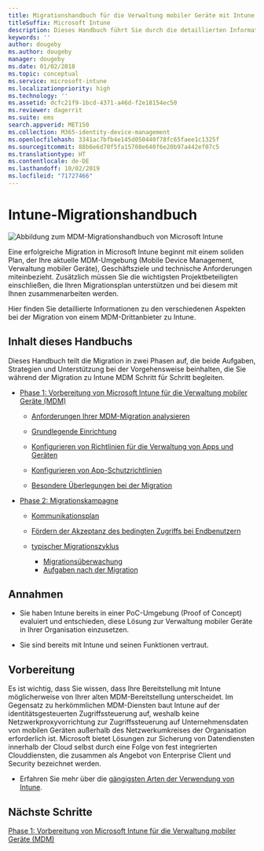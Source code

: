 ```yaml
---
title: Migrationshandbuch für die Verwaltung mobiler Geräte mit Intune
titleSuffix: Microsoft Intune
description: Dieses Handbuch führt Sie durch die detaillierten Informationen zu den verschiedenen Aspekten bei der Migration von einem MDM-Drittanbieter zu Microsoft Intune.
keywords: ''
author: dougeby
ms.author: dougeby
manager: dougeby
ms.date: 01/02/2018
ms.topic: conceptual
ms.service: microsoft-intune
ms.localizationpriority: high
ms.technology: ''
ms.assetid: dcfc21f9-1bcd-4371-a46d-f2e18154ec50
ms.reviewer: dagerrit
ms.suite: ems
search.appverid: MET150
ms.collection: M365-identity-device-management
ms.openlocfilehash: 3341ac7bfb4e145d050440f78fc65faee1c1325f
ms.sourcegitcommit: 88b6e6d70f5fa15708e640f6e20b97a442ef07c5
ms.translationtype: HT
ms.contentlocale: de-DE
ms.lasthandoff: 10/02/2019
ms.locfileid: "71727466"
---
```

# <a name="intune-migration-guide"></a>Intune-Migrationshandbuch

![Abbildung zum MDM-Migrationshandbuch von Microsoft Intune](./media/migration-guide/MDM-migration-guide-art.PNG)

Eine erfolgreiche Migration in Microsoft Intune beginnt mit einem soliden Plan, der Ihre aktuelle MDM-Umgebung (Mobile Device Management, Verwaltung mobiler Geräte), Geschäftsziele und technische Anforderungen miteinbezieht. Zusätzlich müssen Sie die wichtigsten Projektbeteiligten einschließen, die Ihren Migrationsplan unterstützen und bei diesem mit Ihnen zusammenarbeiten werden.

Hier finden Sie detaillierte Informationen zu den verschiedenen Aspekten bei der Migration von einem MDM-Drittanbieter zu Intune.

## <a name="whats-included-in-this-guide"></a>Inhalt dieses Handbuchs

Dieses Handbuch teilt die Migration in zwei Phasen auf, die beide Aufgaben, Strategien und Unterstützung bei der Vorgehensweise beinhalten, die Sie während der Migration zu Intune MDM Schritt für Schritt begleiten.

- [Phase 1: Vorbereitung von Microsoft Intune für die Verwaltung mobiler Geräte (MDM)](migration-guide-prepare.md)

  - [Anforderungen Ihrer MDM-Migration analysieren](migration-guide-prepare.md#assess-mdm-requirements)

  - [Grundlegende Einrichtung](migration-guide-setup.md)

  - [Konfigurieren von Richtlinien für die Verwaltung von Apps und Geräten](migration-guide-configure-policies.md)

  - [Konfigurieren von App-Schutzrichtlinien](../apps/app-protection-policies.md)

  - [Besondere Überlegungen bei der Migration](migration-guide-considerations.md)

- [Phase 2: Migrationskampagne](migration-guide-campaign.md)

  - [Kommunikationsplan](migration-guide-communication-plan.md)

  - [Fördern der Akzeptanz des bedingten Zugriffs bei Endbenutzern](migration-guide-drive-adoption.md)

  - [typischer Migrationszyklus](migration-guide-cycle.md)
    - [Migrationsüberwachung](migration-guide-cycle.md#monitoring-migration)
    - [Aufgaben nach der Migration](migration-guide-cycle.md#post-migration)

## <a name="assumptions"></a>Annahmen

- Sie haben Intune bereits in einer PoC-Umgebung (Proof of Concept) evaluiert und entschieden, diese Lösung zur Verwaltung mobiler Geräte in Ihrer Organisation einzusetzen.

- Sie sind bereits mit Intune und seinen Funktionen vertraut.

## <a name="before-you-begin"></a>Vorbereitung

Es ist wichtig, dass Sie wissen, dass Ihre Bereitstellung mit Intune möglicherweise von Ihrer alten MDM-Bereitstellung unterscheidet. Im Gegensatz zu herkömmlichen MDM-Diensten baut Intune auf der identitätsgesteuerten Zugriffssteuerung auf, weshalb keine Netzwerkproxyvorrichtung zur Zugriffssteuerung auf Unternehmensdaten von mobilen Geräten außerhalb des Netzwerkumkreises der Organisation erforderlich ist. Microsoft bietet Lösungen zur Sicherung von Datendiensten innerhalb der Cloud selbst durch eine Folge von fest integrierten Clouddiensten, die zusammen als Angebot von Enterprise Client und Security bezeichnet werden.

- Erfahren Sie mehr über die [gängigsten Arten der Verwendung von Intune](common-scenarios.md).

## <a name="next-steps"></a>Nächste Schritte

[Phase 1: Vorbereitung von Microsoft Intune für die Verwaltung mobiler Geräte (MDM)](migration-guide-prepare.md)
